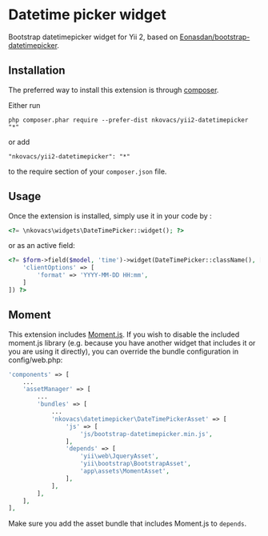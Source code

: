 Datetime picker widget
======================
Bootstrap datetimepicker widget for Yii 2, based on [Eonasdan/bootstrap-datetimepicker](https://github.com/Eonasdan/bootstrap-datetimepicker).

Installation
------------

The preferred way to install this extension is through [composer](http://getcomposer.org/download/).

Either run

```
php composer.phar require --prefer-dist nkovacs/yii2-datetimepicker "*"
```

or add

```
"nkovacs/yii2-datetimepicker": "*"
```

to the require section of your `composer.json` file.


Usage
-----

Once the extension is installed, simply use it in your code by  :

```php
<?= \nkovacs\widgets\DateTimePicker::widget(); ?>
```

or as an active field:

```php
<?= $form->field($model, 'time')->widget(DateTimePicker::className(), [
    'clientOptions' => [
        'format' => 'YYYY-MM-DD HH:mm',
    ]
]) ?>
```

Moment
------

This extension includes [Moment.js](http://momentjs.com/). If you wish to disable the included moment.js library
(e.g. because you have another widget that includes it or you are using it directly),
you can override the bundle configuration in config/web.php:

```php
'components' => [
    ...
    'assetManager' => [
        ...
        'bundles' => [
            ...
            'nkovacs\datetimepicker\DateTimePickerAsset' => [
                'js' => [
                    'js/bootstrap-datetimepicker.min.js',
                ],
                'depends' => [
                    'yii\web\JqueryAsset',
                    'yii\bootstrap\BootstrapAsset',
                    'app\assets\MomentAsset',
                ],
            ],
        ],
    ],
],
```

Make sure you add the asset bundle that includes Moment.js to `depends`.
